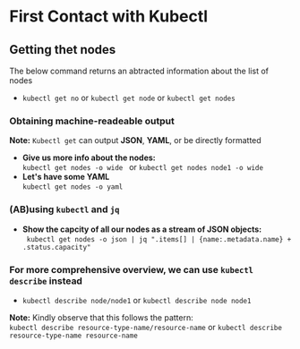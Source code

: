 # First Contact with Kubectl

## Getting thet nodes
The below command returns an abtracted information about the list of nodes <br>
- ``` kubectl get no ``` or ``` kubectl get node ``` or ``` kubectl get nodes ```

### Obtaining machine-readeable output
**Note:** ``` Kubectl get ``` can output **JSON**, **YAML**, or be directly formatted <br>
- **Give us more info about the nodes:** <br>
``` kubectl get nodes -o wide  ``` or ``` kubectl get nodes node1 -o wide  ```
- **Let's have some YAML** <br>
``` kubectl get nodes -o yaml ```
### (AB)using ```kubectl``` and ```jq```
- **Show the capcity of all our nodes as a stream of JSON objects:** <br>
``` kubectl get nodes -o json | jq ".items[] | {name:.metadata.name} + .status.capacity"```
### For more comprehensive overview, we can use ``` kubectl describe ``` instead
- ``` kubectl describe node/node1 ``` or ``` kubectl describe node node1 ```

**Note:** Kindly observe that this follows the pattern: <br> ``` kubectl describe resource-type-name/resource-name ``` or ``` kubectl describe resource-type-name resource-name ```